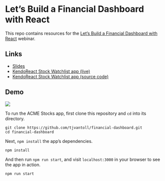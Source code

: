 # Let’s Build a Financial Dashboard with React

This repo contains resources for the [Let’s Build a Financial Dashboard with React](https://www.telerik.com/webinars/kendo-ui/financial-dashboard-with-react) webinar.

## Links

* [Slides](/tjvantoll/financial-dashboard/raw/master/FinancialDashboard.pptx)
* [KendoReact Stock Watchlist app (live)](https://telerik.github.io/kendo-react-finance-portfolio/)
* [KendoReact Stock Watchlist app (source code)](https://github.com/telerik/kendo-react-finance-portfolio)


## Demo

![](/resources/app.png)

To run the ACME Stocks app, first clone this repository and `cd` into its directory.

```
git clone https://github.com/tjvantoll/financial-dashboard.git
cd financial-dashboard
```

Next, `npm install` the app’s dependencies.

```
npm install
```

And then run `npm run start`, and visit `localhost:3000` in your browser to see the app in action.

```
npm run start
```
